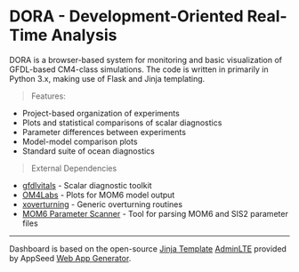 # DORA - Development-Oriented Real-Time Analysis

DORA is a browser-based system for monitoring and basic visualization of GFDL-based CM4-class simulations.  The code is written in primarily in Python 3.x, making use of Flask and Jinja templating.

> Features:

- Project-based organization of experiments
- Plots and statistical comparisons of scalar diagnostics
- Parameter differences between experiments
- Model-model comparison plots
- Standard suite of ocean diagnostics

> External Dependencies

- [gfdlvitals](https://gfdlvitals.readthedocs.io/en/latest/) - Scalar diagnostic toolkit
- [OM4Labs](https://github.com/raphaeldussin/om4labs) - Plots for MOM6 model output
- [xoverturning](https://github.com/raphaeldussin/xoverturning) - Generic overturning routines
- [MOM6 Parameter Scanner](https://github.com/adcroft/MOM6_parameter_scanner) - Tool for parsing MOM6 and SIS2 parameter files

---
Dashboard is based on the open-source [Jinja Template](https://github.com/app-generator/jinja-template) [AdminLTE](https://appseed.us/adminlte) provided by AppSeed [Web App Generator](https://appseed.us/app-generator).
